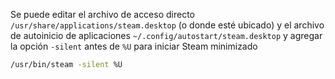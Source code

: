 Se puede editar el archivo de acceso directo `/usr/share/applications/steam.desktop` (o donde esté ubicado) y el archivo de autoinicio de aplicaciones `~/.config/autostart/steam.desktop` y agregar la opción `-silent` antes de `%U` para iniciar Steam minimizado
```sh
/usr/bin/steam -silent %U
```